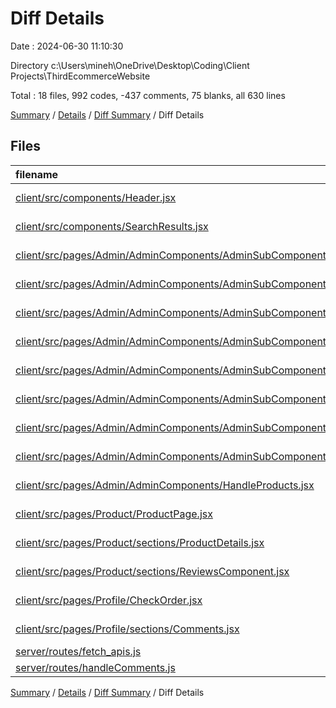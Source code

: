 # Diff Details

Date : 2024-06-30 11:10:30

Directory c:\\Users\\mineh\\OneDrive\\Desktop\\Coding\\Client Projects\\ThirdEcommerceWebsite

Total : 18 files,  992 codes, -437 comments, 75 blanks, all 630 lines

[Summary](results.md) / [Details](details.md) / [Diff Summary](diff.md) / Diff Details

## Files
| filename | language | code | comment | blank | total |
| :--- | :--- | ---: | ---: | ---: | ---: |
| [client/src/components/Header.jsx](/client/src/components/Header.jsx) | JavaScript JSX | 3 | 0 | 0 | 3 |
| [client/src/components/SearchResults.jsx](/client/src/components/SearchResults.jsx) | JavaScript JSX | -1 | 0 | 0 | -1 |
| [client/src/pages/Admin/AdminComponents/AdminSubComponents/AddProduct.jsx](/client/src/pages/Admin/AdminComponents/AdminSubComponents/AddProduct.jsx) | JavaScript JSX | 161 | -557 | 3 | -393 |
| [client/src/pages/Admin/AdminComponents/AdminSubComponents/DropzoneHandler.jsx](/client/src/pages/Admin/AdminComponents/AdminSubComponents/DropzoneHandler.jsx) | JavaScript JSX | 22 | 113 | 2 | 137 |
| [client/src/pages/Admin/AdminComponents/AdminSubComponents/MaterialHandler.jsx](/client/src/pages/Admin/AdminComponents/AdminSubComponents/MaterialHandler.jsx) | JavaScript JSX | 63 | 0 | 6 | 69 |
| [client/src/pages/Admin/AdminComponents/AdminSubComponents/SearchHandler.jsx](/client/src/pages/Admin/AdminComponents/AdminSubComponents/SearchHandler.jsx) | JavaScript JSX | 72 | 0 | 7 | 79 |
| [client/src/pages/Admin/AdminComponents/AdminSubComponents/SpecificationsHandler.jsx](/client/src/pages/Admin/AdminComponents/AdminSubComponents/SpecificationsHandler.jsx) | JavaScript JSX | 75 | 2 | 6 | 83 |
| [client/src/pages/Admin/AdminComponents/AdminSubComponents/TagHandler.jsx](/client/src/pages/Admin/AdminComponents/AdminSubComponents/TagHandler.jsx) | JavaScript JSX | 57 | 0 | 5 | 62 |
| [client/src/pages/Admin/AdminComponents/AdminSubComponents/UpdateProduct.jsx](/client/src/pages/Admin/AdminComponents/AdminSubComponents/UpdateProduct.jsx) | JavaScript JSX | 224 | 4 | 8 | 236 |
| [client/src/pages/Admin/AdminComponents/AdminSubComponents/UploadData.jsx](/client/src/pages/Admin/AdminComponents/AdminSubComponents/UploadData.jsx) | JavaScript JSX | 111 | 2 | 15 | 128 |
| [client/src/pages/Admin/AdminComponents/HandleProducts.jsx](/client/src/pages/Admin/AdminComponents/HandleProducts.jsx) | JavaScript JSX | 2 | 0 | 0 | 2 |
| [client/src/pages/Product/ProductPage.jsx](/client/src/pages/Product/ProductPage.jsx) | JavaScript JSX | 2 | 0 | 0 | 2 |
| [client/src/pages/Product/sections/ProductDetails.jsx](/client/src/pages/Product/sections/ProductDetails.jsx) | JavaScript JSX | 20 | 0 | 1 | 21 |
| [client/src/pages/Product/sections/ReviewsComponent.jsx](/client/src/pages/Product/sections/ReviewsComponent.jsx) | JavaScript JSX | 121 | 0 | 15 | 136 |
| [client/src/pages/Profile/CheckOrder.jsx](/client/src/pages/Profile/CheckOrder.jsx) | JavaScript JSX | 10 | 0 | 2 | 12 |
| [client/src/pages/Profile/sections/Comments.jsx](/client/src/pages/Profile/sections/Comments.jsx) | JavaScript JSX | 35 | 0 | 1 | 36 |
| [server/routes/fetch_apis.js](/server/routes/fetch_apis.js) | JavaScript | 15 | 0 | 4 | 19 |
| [server/routes/handleComments.js](/server/routes/handleComments.js) | JavaScript | 0 | -1 | 0 | -1 |

[Summary](results.md) / [Details](details.md) / [Diff Summary](diff.md) / Diff Details